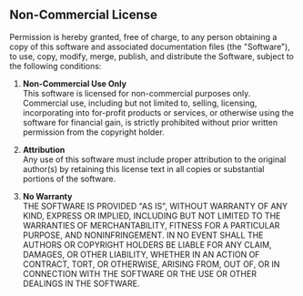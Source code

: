 ## Non-Commercial License

Permission is hereby granted, free of charge, to any person obtaining a copy of this software and associated documentation files (the "Software"), to use, copy, modify, merge, publish, and distribute the Software, subject to the following conditions:

1. **Non-Commercial Use Only**  
   This software is licensed for non-commercial purposes only. Commercial use, including but not limited to, selling, licensing, incorporating into for-profit products or services, or otherwise using the software for financial gain, is strictly prohibited without prior written permission from the copyright holder.

2. **Attribution**  
   Any use of this software must include proper attribution to the original author(s) by retaining this license text in all copies or substantial portions of the software.

3. **No Warranty**  
   THE SOFTWARE IS PROVIDED "AS IS", WITHOUT WARRANTY OF ANY KIND, EXPRESS OR IMPLIED, INCLUDING BUT NOT LIMITED TO THE WARRANTIES OF MERCHANTABILITY, FITNESS FOR A PARTICULAR PURPOSE, AND NONINFRINGEMENT. IN NO EVENT SHALL THE AUTHORS OR COPYRIGHT HOLDERS BE LIABLE FOR ANY CLAIM, DAMAGES, OR OTHER LIABILITY, WHETHER IN AN ACTION OF CONTRACT, TORT, OR OTHERWISE, ARISING FROM, OUT OF, OR IN CONNECTION WITH THE SOFTWARE OR THE USE OR OTHER DEALINGS IN THE SOFTWARE.
